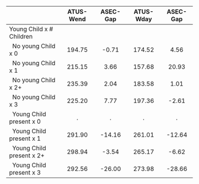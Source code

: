 
|                      |    ATUS-Wend |     ASEC-Gap |    ATUS-Wday |     ASEC-Gap |
| -------------------- | :----------: | :----------: | :----------: | :----------: |
| Young Child x # Children |              |              |              |              |
| &nbsp;&nbsp;No young Child x 0 |       194.75 |        -0.71 |       174.52 |         4.56 |
| &nbsp;&nbsp;No young Child x 1 |       215.15 |         3.66 |       157.68 |        20.93 |
| &nbsp;&nbsp;No young Child x 2+ |       235.39 |         2.04 |       183.58 |         1.01 |
| &nbsp;&nbsp;No young Child x 3 |       225.20 |         7.77 |       197.36 |        -2.61 |
| &nbsp;&nbsp;Young Child present x 0 |            . |            . |            . |            . |
| &nbsp;&nbsp;Young Child present x 1 |       291.90 |       -14.16 |       261.01 |       -12.64 |
| &nbsp;&nbsp;Young Child present x 2+ |       298.94 |        -3.54 |       265.17 |        -6.62 |
| &nbsp;&nbsp;Young Child present x 3 |       292.56 |       -26.00 |       273.98 |       -28.66 |

